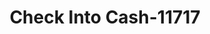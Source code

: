 ---
f_zip-code: 80003
f_state-code: CO
title: Check Into Cash-11717
f_phone: 303-487-4193
f_city-only: Arvada
f_address: 8075 Sheridan Blvd Arvada
f_location-unique-id: '11717'
slug: check-into-cash-11717
updated-on: '2024-05-30T13:46:58.046Z'
created-on: '2024-05-30T13:36:59.803Z'
published-on: '2024-05-30T13:54:32.469Z'
f_city-state: cms/city/arvada-co.md
f_company: cms/company/check-into-cash.md
f_state: cms/state/colorado.md
layout: '[payday-loan].html'
tags: payday-loan
---